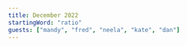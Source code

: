 ```yaml
---
title: December 2022
startingWord: "ratio"
guests: ["mandy", "fred", "neela", "kate", "dan"]
---
```

